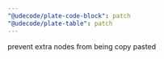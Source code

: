 ```yaml
---
"@udecode/plate-code-block": patch
"@udecode/plate-table": patch
---
```


prevent extra nodes from being copy pasted
